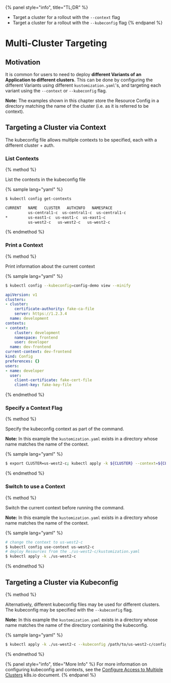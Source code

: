 {% panel style="info", title="TL;DR" %}
- Target a cluster for a rollout with the `--context` flag
- Target a cluster for a rollout with the `--kubeconfig` flag
{% endpanel %}

# Multi-Cluster Targeting

## Motivation

It is common for users to need to deploy **different Variants of an Application to different clusters**.
This can be done by configuring the different Variants using different `kustomization.yaml`'s,
and targeting each variant using the `--context` or `--kubeconfig` flag.

**Note:** The examples shown in this chapter store the Resource Config in a directory
matching the name of the cluster (i.e. as it is referred to be context).


## Targeting a Cluster via Context

The kubeconfig file allows multiple contexts to be specified, each with a different cluster + auth.

### List Contexts

{% method %}

List the contexts in the kubeconfig file

{% sample lang="yaml" %}
```sh
$ kubectl config get-contexts
```

```sh
CURRENT   NAME   CLUSTER   AUTHINFO   NAMESPACE
          us-central1-c  us-central1-c  us-central1-c
*         us-east1-c  us-east1-c  us-east1-c
          us-west2-c   us-west2-c   us-west2-c
```

{% endmethod %}

### Print a Context

{% method %}

Print information about the current context

{% sample lang="yaml" %}
```sh
$ kubectl config --kubeconfig=config-demo view --minify
```

```yaml
apiVersion: v1
clusters:
- cluster:
    certificate-authority: fake-ca-file
    server: https://1.2.3.4
  name: development
contexts:
- context:
    cluster: development
    namespace: frontend
    user: developer
  name: dev-frontend
current-context: dev-frontend
kind: Config
preferences: {}
users:
- name: developer
  user:
    client-certificate: fake-cert-file
    client-key: fake-key-file
```

{% endmethod %}

### Specify a Context Flag

{% method %}

Specify the kubeconfig context as part of the command.

**Note:** In this example the `kustomization.yaml` exists in a directory whose name matches
the name of the context.

{% sample lang="yaml" %}

```sh
$ export CLUSTER=us-west2-c; kubectl apply -k ${CLUSTER} --context=${CLUSTER}
```

{% endmethod %}

### Switch to use a Context

{% method %}

Switch the current context before running the command.

**Note:** In this example the `kustomization.yaml` exists in a directory whose name matches
the name of the context.

{% sample lang="yaml" %}

```sh
# change the context to us-west2-c
$ kubectl config use-context us-west2-c
# deploy Resources from the ./us-west2-c/kustomization.yaml
$ kubectl apply -k ./us-west2-c
```

{% endmethod %}

## Targeting a Cluster via Kubeconfig

{% method %}

Alternatively, different kubeconfig files may be used for different clusters.  The
kubeconfig may be specified with the `--kubeconfig` flag.

**Note:** In this example the `kustomization.yaml` exists in a directory whose name matches
the name of the directory containing the kubeconfig.

{% sample lang="yaml" %}

```sh
$ kubectl apply -k ./us-west2-c --kubeconfig /path/to/us-west2-c/config
```

{% endmethod %}

{% panel style="info", title="More Info" %}
For more information on configuring kubeconfig and contexts, see the
[Configure Access to Multiple Clusters](https://kubernetes.io/docs/tasks/access-application-cluster/configure-access-multiple-clusters/)
k8s.io document.
{% endpanel %}

